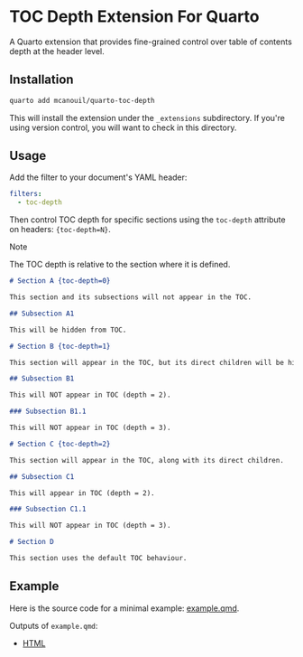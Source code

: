 # TOC Depth Extension For Quarto

A Quarto extension that provides fine-grained control over table of contents depth at the header level.

## Installation

```bash
quarto add mcanouil/quarto-toc-depth
```

This will install the extension under the `_extensions` subdirectory.
If you're using version control, you will want to check in this directory.

## Usage

Add the filter to your document's YAML header:

```yaml
filters:
  - toc-depth
```

Then control TOC depth for specific sections using the `toc-depth` attribute on headers: `{toc-depth=N}`.

> [!NOTE]
> The TOC depth is relative to the section where it is defined.

```markdown
# Section A {toc-depth=0}

This section and its subsections will not appear in the TOC.

## Subsection A1

This will be hidden from TOC.

# Section B {toc-depth=1}

This section will appear in the TOC, but its direct children will be hidden.

## Subsection B1

This will NOT appear in TOC (depth = 2).

### Subsection B1.1

This will NOT appear in TOC (depth = 3).

# Section C {toc-depth=2}

This section will appear in the TOC, along with its direct children.

## Subsection C1

This will appear in TOC (depth = 2).

### Subsection C1.1

This will NOT appear in TOC (depth = 3).

# Section D

This section uses the default TOC behaviour.
```

## Example

Here is the source code for a minimal example: [example.qmd](example.qmd).

Outputs of `example.qmd`:

- [HTML](https://m.canouil.dev/quarto-toc-depth/)
